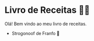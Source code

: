 # Livro de Receitas :man_cook:

Olá! Bem vindo ao meu livro de receitas.

- Strogonoof de Franfo :chicken:
